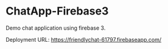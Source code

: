 # ChatApp-Firebase3
Demo chat application using firebase 3.

Deployment URL:
https://friendlychat-61797.firebaseapp.com/
